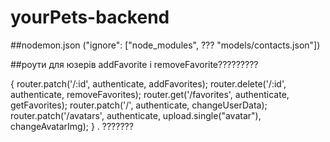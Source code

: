 # yourPets-backend

##nodemon.json ("ignore": ["node_modules", ??? "models/contacts.json"])

##роути для юзерів addFavorite i removeFavorite?????????


{
router.patch('/:id', authenticate, addFavorites);
router.delete('/:id', authenticate, removeFavorites);
router.get('/favorites', authenticate, getFavorites);
router.patch('/', authenticate, changeUserData);
router.patch('/avatars', authenticate, upload.single("avatar"), changeAvatarImg);
} . ???????